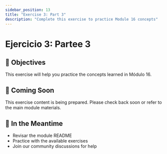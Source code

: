 ```yaml
---
sidebar_position: 13
title: "Exercise 3: Part 3"
description: "Complete this exercise to practice Module 16 concepts"
---
```


# Ejercicio 3: Partee 3

## 🎯 Objectives

This exercise will help you practice the concepts learned in Módulo 16.

## 📝 Coming Soon

This exercise content is being prepared. Please check back soon or refer to the main module materials.

## 🚀 In the Meantime

- Revisar the module README
- Practice with the available exercises
- Join our community discussions for help
